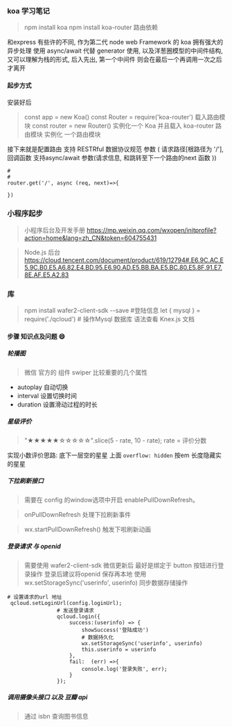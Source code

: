 


### koa 学习笔记
> npm install koa 
> npm install koa-router  路由依赖

和express 有些许的不同, 作为第二代 node web Framework 的 koa 拥有强大的异步处理 使用 async/await 代替 generator 使用, 以及洋葱圈模型的中间件结构, 又可以理解为栈的形式, 后入先出, 第一个中间件 则会在最后一个再调用一次之后才离开

#### 起步方式
安装好后
> const app = new Koa()
> const Router = require('koa-router')   载入路由模块
> const router = new Router()
实例化一个 Koa 
并且载入 koa-router 路由模块
实例化 一个路由模块 

接下来就是配置路由 支持 RESTRful 数据协议规范
参数 ( 请求路径[根路径为 '/'], 回调函数 支持async/await 参数(请求信息, 和跳转至下一个路由的next 函数 ))
```
# 
# 
router.get('/', async (req, next)=>{
    
})
```

### 小程序起步

> 小程序后台及开发手册
> https://mp.weixin.qq.com/wxopen/initprofile?action=home&lang=zh_CN&token=604755431  

> Node.js 后台
>https://cloud.tencent.com/document/product/619/12794#.E6.9C.AC.E5.9C.B0.E5.A6.82.E4.BD.95.E6.90.AD.E5.BB.BA.E5.BC.80.E5.8F.91.E7.8E.AF.E5.A2.83



### 库
> npm install wafer2-client-sdk --save  #登陆信息
> let { mysql } = require('./qcloud')  # 操作Mysql 数据库  语法查看  Knex.js  文档


#### 步骤 知识点及问题 😄

##### 轮播图
> 微信 官方的 组件 swiper
比较重要的几个属性
* autoplay 自动切换
* interval 设置切换时间
* duration 设置滑动过程的时长

##### 星级评价
> "★★★★★☆☆☆☆☆".slice(5 - rate, 10 - rate);
rate = 评价分数

实现小数评价思路: 
底下一层空的星星
上面 ` overflow: hidden ` 按em 长度隐藏实的星星 

##### 下拉刷新接口
> 需要在 config 的window选项中开启 enablePullDownRefresh。

> onPullDownRefresh  处理下拉刷新事件

> wx.startPullDownRefresh()  触发下啦刷新动画


#####  登录请求 与 openid 
> 需要使用 wafer2-client-sdk
> 微信更新后 最好是绑定于 button 按钮进行登录操作
> 登录后建议将openid 保存再本地  使用  wx.setStorageSync('userinfo', userinfo)  同步数据存储操作
```
# 设置请求的url 地址
 qcloud.setLoginUrl(config.loginUrl);
                # 发送登录请求
                qcloud.login({
                    success:(userinfo) => {
                        showSuccess('登陆成功')
                        # 数据持久化
                        wx.setStorageSync('userinfo', userinfo)
                        this.userinfo = userinfo
                    },
                    fail:  (err) =>{
                        console.log('登录失败', err);
                    }
                });
```
#####  调用摄像头接口 以及 豆瓣 api 
> 通过 isbn  查询图书信息 